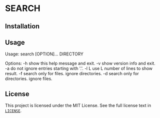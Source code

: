 # SEARCH

## Installation

## Usage

  Usage: search [OPTION]... DIRECTORY

  Options:
    -h    show this help message and exit.
    -v    show version info and exit.
    -a    do not ignore entries starting with '.'.
    -l L  use L number of lines to show result.
    -f    search only for files. ignore directories.
    -d    search only for directories. ignore files.


## License
This project is licensed under the MIT License. See the full license text in
[`LICENSE`](LICENSE).
